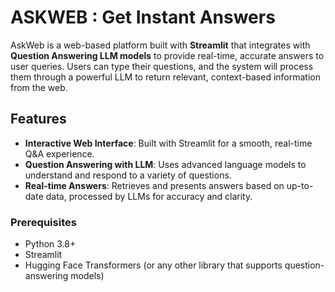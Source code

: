 # ASKWEB : Get Instant Answers

AskWeb is a web-based platform built with **Streamlit** that integrates with **Question Answering LLM models** to provide real-time, accurate answers to user queries. Users can type their questions, and the system will process them through a powerful LLM to return relevant, context-based information from the web.

## Features

- **Interactive Web Interface**: Built with Streamlit for a smooth, real-time Q&A experience.
- **Question Answering with LLM**: Uses advanced language models to understand and respond to a variety of questions.
- **Real-time Answers**: Retrieves and presents answers based on up-to-date data, processed by LLMs for accuracy and clarity.

### Prerequisites

- Python 3.8+
- Streamlit
- Hugging Face Transformers (or any other library that supports question-answering models)
